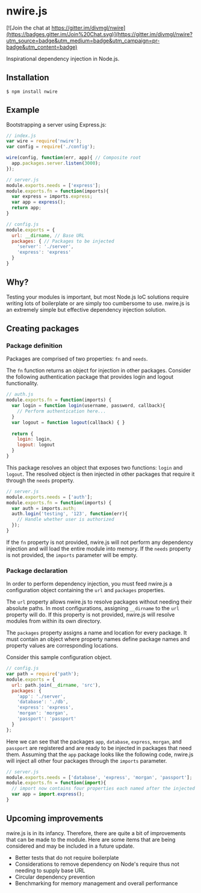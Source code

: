 # nwire.js

[![Join the chat at https://gitter.im/divmgl/nwire](https://badges.gitter.im/Join%20Chat.svg)](https://gitter.im/divmgl/nwire?utm_source=badge&utm_medium=badge&utm_campaign=pr-badge&utm_content=badge)

Inspirational dependency injection in Node.js.

## Installation
`$ npm install nwire`

## Example

Bootstrapping a server using Express.js:

```js
// index.js
var wire = require('nwire');
var config = require('./config');

wire(config, function(err, app){ // Composite root
  app.packages.server.listen(3000);
});
```
```js
// server.js
module.exports.needs = ['express'];
module.exports.fn = function(imports){
  var express = imports.express;
  var app = express();
  return app;
}
```
```js
// config.js
module.exports = {
  url: __dirname, // Base URL
  packages: { // Packages to be injected
    'server': './server',
    'express': 'express'
  }
}
```

## Why?

Testing your modules is important, but most Node.js IoC solutions require writing lots of boilerplate or are simply too cumbersome to use. nwire.js is an extremely simple but effective dependency injection solution. 

## Creating packages

### Package definition 

Packages are comprised of two properties: `fn` and `needs`.

The `fn` function returns an object for injection in other packages. Consider the following authentication package that provides login and logout functionality.

```js
// auth.js
module.exports.fn = function(imports) {
  var login = function login(username, password, callback){
    // Perform authentication here...
  }
  var logout = function logout(callback) { }
  
  return { 
    login: login,
    logout: logout 
  }
}
```
This package resolves an object that exposes two functions: `login` and `logout`. The resolved object is then injected in  other packages that require it through the `needs` property.

```js
// server.js
module.exports.needs = ['auth'];
module.exports.fn = function(imports) {
  var auth = imports.auth;
  auth.login('testing', '123', function(err){
    // Handle whether user is authorized
  });
}
```
If the `fn` property is not provided, nwire.js will not perform any dependency injection and will load the entire module into memory. If the `needs` property is not provided, the `imports` parameter will be empty.

### Package declaration

In order to perform dependency injection, you must feed nwire.js a configuration object containing the `url` and `packages` properties.

The `url` property allows nwire.js to resolve packages without needing their absolute paths. In most configurations, assigning `__dirname` to the `url` property will do. If this property is not provided, nwire.js will resolve modules from within its own directory.

The `packages` property assigns a name and location for every package. It must contain an object where property names define package names and property values are corresponding locations.

Consider this sample configuration object.
```js
// config.js
var path = require('path');
module.exports = {
  url: path.join(__dirname, 'src'),
  packages: {
    'app': './server',
    'database': './db',
    'express': 'express',
    'morgan': 'morgan',
    'passport': 'passport'
  }
};
```

Here we can see that the packages `app`, `database`, `express`, `morgan`, and `passport` are registered and are ready to be injected in packages that need them. Assuming that the `app` package looks like the following code, nwire.js will inject all other four packages through the `imports` parameter.

```js
// server.js
module.exports.needs = ['database', 'express', 'morgan', 'passport'];
module.exports.fn = function(import){ 
  // import now contains four properties each named after the injected packages
  var app = import.express();
}
```

## Upcoming improvements

nwire.js is in its infancy. Therefore, there are quite a bit of improvements that can be made to the module. Here are some items that are being considered and may be included in a future update.

* Better tests that do not require boilerplate
* Considerations to remove dependency on Node's require thus not needing to supply base URL
* Circular dependency prevention
* Benchmarking for memory management and overall performance
